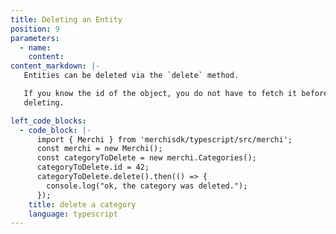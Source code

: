 ```yaml
---
title: Deleting an Entity
position: 9
parameters:
  - name:
    content:
content_markdown: |-
   Entities can be deleted via the `delete` method.

   If you know the id of the object, you do not have to fetch it before
   deleting.

left_code_blocks:
  - code_block: |-
      import { Merchi } from 'merchisdk/typescript/src/merchi';
      const merchi = new Merchi();
      const categoryToDelete = new merchi.Categories();
      categoryToDelete.id = 42;
      categoryToDelete.delete().then(() => {
        console.log("ok, the category was deleted.");
      });
    title: delete a category
    language: typescript
---
```

